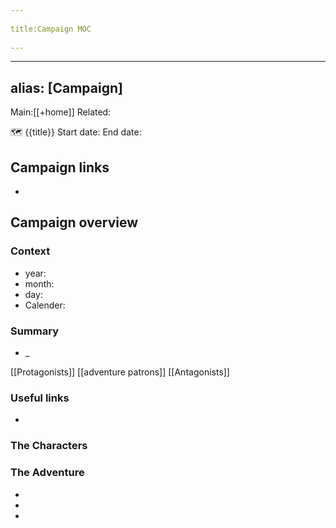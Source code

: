 --- 
title:Campaign MOC 
---
---
alias: [Campaign]
---

Main:[[+home]] Related:

🗺
{{title}}
Start date: 
End date:

## Campaign links
- 

## Campaign overview
### Context
- year:
- month: 
- day: 
- Calender:

### Summary
- _

[[Protagonists]]
[[adventure patrons]]
[[Antagonists]]
### Useful links
- 

### The Characters
### The Adventure
- 
- 
- 

